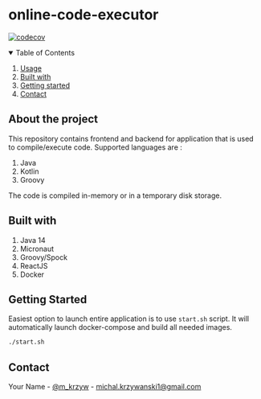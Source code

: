 # online-code-executor

[![codecov](https://codecov.io/gh/mkrzywanski/online-code-executor/branch/main/graph/badge.svg?token=DIH6TGEU2U)](https://codecov.io/gh/mkrzywanski/online-code-executor)

<!-- TABLE OF CONTENTS -->
<details open="open">
  <summary>Table of Contents</summary>
  <ol>
    <li><a href="#about-the-project">Usage</a></li>
    <li><a href="#built-with">Built with</a></li>
    <li><a href="#getting-started">Getting started</a></li>
    <li><a href="#contact">Contact</a></li>
  </ol>
</details>

## About the project

This repository contains frontend and backend for application that is used to compile/execute code.
Supported languages are :

1. Java
2. Kotlin
3. Groovy

The code is compiled in-memory or in a temporary disk storage.

## Built with 

1. Java 14
2. Micronaut
3. Groovy/Spock
4. ReactJS
5. Docker

## Getting Started

Easiest option to launch entire application is to use `start.sh` script. It will automatically launch docker-compose and build all needed images.

```bash
./start.sh
```

## Contact

Your Name - [@m_krzyw](https://twitter.com/m_krzyw) - michal.krzywanski1@gmail.com